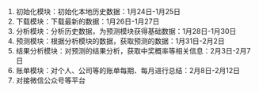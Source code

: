 1. 初始化模块：初始化本地历史数据：1月24日-1月25日
2. 下载模块：下载最新的数据：1月26日-1月27日
3. 分析模块：分析历史数据，为预测模块获得基础数据：1月28日-1月30日
4. 预测模块：根据分析模块的数据，获取预测的数据：1月31日-2月2日
5. 结果分析模块：对预测的结果分析，获取中奖概率等相关信息：2月3日-2月7日
6. 账单模块：对个人、公司等的账单每期、每月进行总结：2月8日-2月12日
7. 对接微信公众号等平台





















